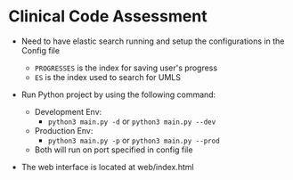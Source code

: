 # Clinical Code Assessment

- Need to have elastic search running and setup the configurations in the Config file
    - `PROGRESSES` is the index for saving user's progress
    - `ES` is the index used to search for UMLS

- Run Python project by using the following command:
    - Development Env:
        - `python3 main.py -d` or `python3 main.py --dev`
    - Production Env:
        - `python3 main.py -p` or `python3 main.py --prod`
    - Both will run on port specified in config file

- The web interface is located at web/index.html
